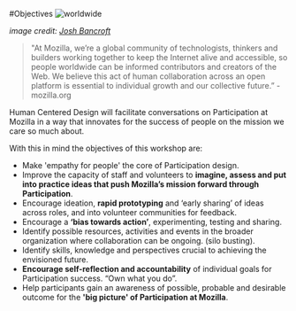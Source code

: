 #Objectives
![worldwide](https://farm2.staticflickr.com/1389/963566003_33b48f3fff_z.jpg)

*image credit: [Josh Bancroft](https://www.flickr.com/photos/joshb/)*

>"At Mozilla, we’re a global community of technologists, thinkers and builders working together to keep the Internet alive and accessible, so people worldwide can be informed contributors and creators of the Web. We believe this act of human collaboration across an open platform is essential to individual growth and our collective future.” - mozilla.org

Human Centered Design will facilitate conversations on Participation at Mozilla in a way that innovates for the success of people on the mission we care so much about. 

 With this in mind the objectives of this workshop are:

* Make 'empathy for people' the core of Participation design.
* Improve the capacity of staff and volunteers to **imagine, assess and put into practice ideas that push Mozilla’s mission forward through Participation**.
* Encourage ideation, **rapid prototyping** and ‘early sharing’ of ideas across roles, and into volunteer communities for feedback.
* Encourage a **‘bias towards action’**, experimenting, testing and sharing.
* Identify possible resources, activities and events in the broader organization where collaboration can be ongoing. (silo busting).
* Identify skills, knowledge and perspectives crucial to achieving the envisioned future.
* **Encourage self-reflection and accountability** of individual goals for Participation success. “Own what you do”.
* Help participants gain an awareness of possible, probable and desirable outcome for the **'big picture' of Participation at Mozilla**.



